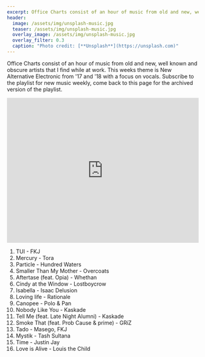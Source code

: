 ```yaml
---
excerpt: Office Charts consist of an hour of music from old and new, well known and obscure artists that I find while at work. This weeks theme is New Alternative Electronic from '17 and '18 with a focus on vocals. Subscribe to the playlist for new music weekly, come back to this page for the archived version of the playlist.
header:
  image: /assets/img/unsplash-music.jpg
  teaser: /assets/img/unsplash-music.jpg
  overlay_image: /assets/img/unsplash-music.jpg
  overlay_filter: 0.3
  caption: "Photo credit: [**Unsplash**](https://unsplash.com)"
---
```


Office Charts consist of an hour of music from old and new, well known and obscure artists that I find while at work. This weeks theme is New Alternative Electronic from '17 and '18 with a focus on vocals. Subscribe to the playlist for new music weekly, come back to this page for the archived version of the playlist.

<iframe src="https://open.spotify.com/embed/user/akrizae/playlist/4JXmqIIGRy6lK1R847qZt6" width="100%" height="380" frameborder="0" allowtransparency="true" allow="encrypted-media"></iframe>

1. TUI - FKJ
2. Mercury - Tora
3. Particle - Hundred Waters
4. Smaller Than My Mother - Overcoats
5. Aftertase (feat. Opia) - Whethan
6. Cindy at the Window - Lostboycrow
7. Isabella - Isaac Delusion
8. Loving life - Rationale
9. Canopee - Polo & Pan
10. Nobody Like You - Kaskade
11. Tell Me (feat. Late Night Alumni) - Kaskade
12. Smoke That (feat. Prob Cause & prime) - GRiZ
13. Tado - Masego, FKJ
14. Mystik - Tash Sultana
15. Time - Justin Jay
16. Love is Alive - Louis the Child
